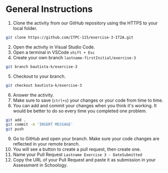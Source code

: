 # General Instructions

1. Clone the activity from our GitHub repository using the HTTPS to your local folder.
``` bash
git clone https://github.com/ITPC-115/exercise-3-IT2A.git
```
2. Open the activity in Visual Studio Code.
3. Open a terminal in VSCode `shift + Esc`
4. Create your own branch `lastname-firstInitial/exercise-3`
``` bash
git branch bautista-k/exercise-3
```
5. Checkout to your branch.
``` bash
git checkout bautista-k/exercise-3
```

6. Answer the activity.
7. Make sure to save (`ctrl+s`) your changes or your code from time to time.
8. You can add and commit your changes when you think it's working. It would be better to do so every time you completed one problem.
``` bash
git add .
git commit -m 'INSERT MESSAGE'
git push
```
9. Go to GitHub and open your branch. Make sure your code changes are reflected in your remote branch.
10. You will see a button to create a pull request, then create one.
11. Name your Pull Request `Lastname Exercise 3 - DateSubmitted`
12. Copy the URL of your Pull Request and paste it as submission in your Assessment in Schoology.